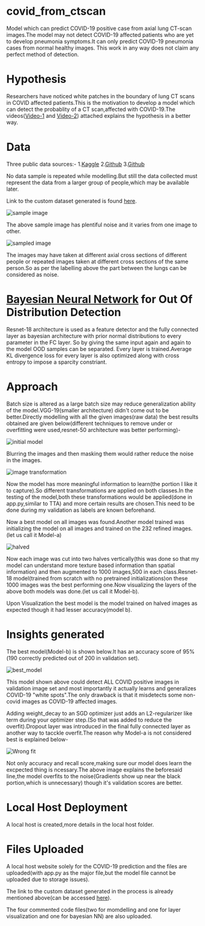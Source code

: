 # covid_from_ctscan
Model which can predict COVID-19 positive case from axial lung CT-scan images.The model may not detect COVID-19 affected patients who are yet to develop pneumonia symptoms.It can only predict COVID-19 pneumonia cases from normal healthy images. This work in any way does not claim any perfect method of detection.


# Hypothesis
Researchers have noticed white patches in the boundary of lung CT scans in COVID affected patients.This is the motivation to develop a model which can detect the probablity of a CT scan,affected with COVID-19.The videos([Video-1](https://youtu.be/3ttAFm9wKPg) and [Video-2](https://youtu.be/xUuNr_EFlBM)) attached explains the hypothesis in a better way.

# Data
Three public data sources:-
1.[Kaggle](https://www.kaggle.com/luisblanche/covidct)
2.[Github](https://github.com/ieee8023/covid-chestxray-dataset)
3.[Github](https://github.com/shervinmin/DeepCovid/tree/master/data)

No data sample is repeated while modelling.But still the data collected must represent the data from a larger group of people,which may be available later.


Link to the custom dataset generated is found [here](https://drive.google.com/open?id=1oz2m4DQ4UsKggPm76KKFTqH8Lt8JcxuF).


![sample image](https://github.com/themendu/covid_from_ctscan/blob/master/image_references/screenshots/2020.02.17.20024018-p17-61_3.png)


The above sample image has plentiful noise and it varies from one image to other.

![sampled image](https://github.com/themendu/covid_from_ctscan/blob/master/image_references/screenshots/new.jpg)

The images may have taken at different axial cross sections of different people or repeated images taken at different cross sections of the same person.So as per the labelling above the part between the lungs can be considered as noise.

# [Bayesian Neural Network](http://bayesiandeeplearning.org/2018/papers/117.pdf) for Out Of Distribution Detection
Resnet-18 architecture is used as a feature detector and the fully connected layer as bayesian architecture with prior normal distributions to every parameter in the FC layer. So by giving the same input again and again to the model OOD samples can be separated. Every layer is trained.Average KL divergence loss for every layer is also optimized along with cross entropy to impose a sparcity constriant.


# Approach
Batch size is altered as a large batch size may reduce generalization ability of the model.VGG-19(smaller architecture) didn't come out to be better.Directly modelling with all the given images(raw data) the best results obtained are given below(different techniques to remove under or overfitting were used,resnet-50 architecture was better performing)-

![initial model](https://github.com/themendu/covid_from_ctscan/blob/master/image_references/screenshots/Screenshot%20(38).png)


Blurring the images and then masking them would rather reduce the noise in the images.


![image transformation](https://github.com/themendu/covid_from_ctscan/blob/master/image_references/screenshots/screenshot.png)


Now the model has more meaningful information to learn(the portion I like it to capture).So different transformations are applied on both classes.In the testing of the model,both these transformations would be applied(done in app.py,similar to TTA) and more certain results are chosen.This need to be done during my validation as labels are known beforehand.

Now a best model on all images was found.Another model trained was initializing the model on all images and trained on the 232 refined images.(let us call it Model-a)


![halved](https://github.com/themendu/covid_from_ctscan/blob/master/image_references/screenshots/res_pos_original_2020.01.24.919183-p27-133._a.png_6914a6da-db59-4386-a0fb-a19ff96dc0d1.png)


Now each image was cut into two halves vertically(this was done so that my model can understand more texture based information than spatial information) and then augmented to 1000 images,500 in each class.Resnet-18 model(trained from scratch with no pretrained initializations)on these 1000 images was the best performing one.Now visualizing the layers of the above both models was done.(let us call it Model-b).

Upon Visualization the best model is the model trained on halved images as expected though it had lesser accuracy(model b).

# Insights generated
The best model(Model-b) is shown below.It has an accuracy score of 95%(190 correctly predicted out of 200 in validation set).

![best_model](https://github.com/themendu/covid_from_ctscan/blob/master/image_references/screenshots/Presentation12.jpg)

This model shown above could detect ALL COVID positive images in validation image set and most importantly it actually learns and generalizes COVID-19 "white spots".The only drawback is that it misdetects some non-covid images as COVID-19 affected images.

Adding weight_decay to an SGD optimizer just adds an L2-regularizer like term during your optimizer step.(So that was added to reduce the overfit).Dropout layer was introduced in the final fully connected layer as another way to tacckle overfit.The reason why Model-a is not considered  best is explained below-

![Wrong fit](https://github.com/themendu/covid_from_ctscan/blob/master/image_references/screenshots/Presentation1.jpg)

Not only accuracy and recall score,making sure our model does learn the excpected thing is ncessary.The above image explains the beforesaid line,the model overfits to the noise(Gradients show up near the black portion,which is unnecessary) though it's validation scores are better.

# Local Host Deployment
A local host is created,more details in the local host folder.

# Files Uploaded
A local host website solely for the COVID-19 prediction and the files are uploaded(with app.py as the major file,but the model file cannot be uploaded due to storage issues).

The link to the custom dataset generated in the process is already mentioned above(can be accessed [here](https://drive.google.com/open?id=1oz2m4DQ4UsKggPm76KKFTqH8Lt8JcxuF)).

The four commented code files(two for momdelling and one for layer visualization and one for bayesian NN) are also uploaded.


